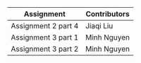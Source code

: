 | Assignment          | Contributors |
|---------------------|--------------|
| Assignment 2 part 4 | Jiaqi Liu    |
| Assignment 3 part 1 | Minh Nguyen  |
| Assignment 3 part 2 | Minh Nguyen  |